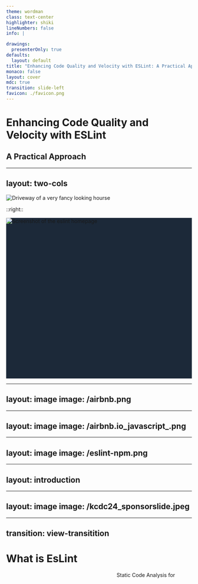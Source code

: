 ```yaml
---
theme: wordman
class: text-center
highlighter: shiki
lineNumbers: false
info: |

drawings:
  presenterOnly: true
defaults:
  layout: default
title: "Enhancing Code Quality and Velocity with ESLint: A Practical Approach"
monaco: false
layout: cover
mdc: true
transition: slide-left
favicon: ./favicon.png
---
```


<div class="flex items-center justify-center h-full w-full flex-col text-shadow text-white">
    <h1 class="text-8xl! text-shadow text-shadow-lg">Enhancing Code Quality and Velocity with ESLint</h1>
    <h2 class="text-6xl! text-shadow text-shadow-lg">A Practical Approach </h2>
</div>

---
layout: two-cols
---

![Driveway of a very fancy looking hourse](/airbnb-kc.png)

::right::
<div class="flex items-center justify-center" style="background: #1c2939; height: 436px;margin-top: 15px;">
    <img src="/eslint-homepage.png" alt="Screenshot of the eslint homepage" />
</div>

---
layout: image
image: /airbnb.png
---

---
layout: image
image: /airbnb.io_javascript_.png
---

---
layout: image
image: /eslint-npm.png
---

<span class="absolute" style="width: 300px; height: 60px; top: 370px; right: 35px;" v-mark.circle.red> </span>

---
layout: introduction
---

---
layout: image
image: /kcdc24_sponsorslide.jpeg
---

---
transition: view-transitition
---

<h1 class="text-8xl"> What is EsLint </h1>

<div class="flex items-center text-2xl" style="height: 75%; padding-left: 300px">
    <span style="view-transition-name: 'linter'">Static Code Analysis for &nbsp;</span>
    <v-switch childTag="span" tag="span">
        <template #0> JavaScript </template>
        <template #1> TypeScript </template>
        <template #2> React </template>
        <template #3> Vue </template>
        <template #4> Angular </template>
        <template #5> NodeJS </template>
    </v-switch>
</div>

---
transition: view-transitition
---

<h1 class="text-8xl"> What is EsLint </h1>

<div class="flex items-center text-2xl" style="height: 75%; padding-left: 300px">
    <span style="view-transition-name: 'linter'">Fix Code for &nbsp;</span>
    <v-switch childTag="span" tag="span">
        <template #0> JavaScript  </template>
    </v-switch>
</div>

---
transition: view-transitition
---

<h1 class="text-8xl"> What is EsLint </h1>

<div class="flex items-center text-2xl" style="height: 75%; padding-left: 300px">
    <span style="view-transition-name: 'linter'">Formatter for &nbsp;</span>
    <v-switch childTag="span" tag="span">
        <template #0> JavaScript </template>
    </v-switch>
</div>


---
---

# Why

<ul>
    <li style="padding: 1em 0">Reusable</li>
    <li style="padding: 1em 0">Extensible</li>
    <li style="padding: 1em 0">Consistency</li>
    <li style="padding: 1em 0">Catches Bugs Early</li>
</ul>

---
layout: center
---

<h1>Bug Cost Curve</h1>

<img src="/bug-cost-curve.png" class="m-a" style="width: 70%">

<span class="float-right"> * Source: "Trust me, bro" </span>




---
---

# Community and Ecosystem

<div class="flex items-center justify-center w-full h-90">
    <span class="text-2xl">more than <span class="text-5xl">40.000</span> Packages </span>
</div>

---
---

# Community and Ecosystem

<div class="w-full flex h-90 items-center justify-center">
    <span class="text-4xl text-red">Your Library could Go Here</span>
</div>

---
layout: center
transition: view-transition
---

<h1 style="view-transition-name: 'eslint-version'"> ESLint v9.0.0 is out 🎉 </h1>

---
layout: center
transition: view-transition
---

<h1 style="view-transition-name: eslint-version"> ESLint v9.5.0 is out 🎉 </h1>

---
transition: view-transition
---

<h1 style="view-transition-name: eslint-version"> ESLint v9.5.0 is out 🎉 </h1>

<ul v-motion v-motion-slide-top>
    <li>Externalize Formatter</li>
    <li>Flat Config</li>
</ul>


---
---

# Formatter - The Problem
<div class="flex full-w items-center justify-center h-90">
    <span class="text-4xl"> ESLint !== Prettier</span> 
</div>

---
---

# Formatter - The Solution

<a href='https://eslint.style/'>
    <img src="/eslint-stylistic.png">
</a>
---
---

# ESLint - Flat Config - The Problems

````md magic-move
```json
{
  "extends": ["eslint:recommended"],
}
```

```json
{
  "extends": ["eslint:recommended"],
  "rules": {
    "semi": "warn"
  }
}
```

```yml
---
extends:
- eslint:recommended
rules:
  semi: warn
```

```js
export default [
    {
        "extends": ["eslint:recommended"],
        "rules": {
            "semi": "warn"
        }
    }
];
```

```json
{
  "extends": ["eslint:recommended"],
  "root": true,
  "rules": {
    "semi": "warn"
  }
}
```

```json
{
  "extends": ["eslint:recommended"],
  "root": true,
  "rules": {
    "semi": "warn"
  },
  "overrides": [{
     "files": ["bin/*.js", "lib/*.js"],
     "excludedFiles": "*.test.js",
     "rules": {
       "quotes": ["error", "single"]
     }
  }]
}
```

```json
{
  "root": true,
  "rules": {
    "semi": "warn"
  },
  "overrides": [{
     "files": ["bin/*.js", "lib/*.js"],
     "excludedFiles": "*.test.js",
     "extends": ["eslint:recommended"],
     "rules": {
       "quotes": ["error", "single"]
     }
  }]
}
```
````

---
---

# ESLint - Flat Config - The Solution

````md magic-move

```js
export default [
    {
        files: ["**/*.js"],
        ignores: ["**/*.test.js"],
        rules: {
            "semi": "error",
            "no-unused-vars": "error"
        }  
    }
];
```

```js{*|5,13}
export default [
    {
        files: ["**/*.js", "**/*.cjs"],
        rules: {
            "semi": "error",
            "no-unused-vars": "error"
        }  
    },
    {
        files: ["**/*.js"],
        rules: {
            "no-undef": "error",
            "semi": "warn"
        }  
    }
];
```

```js
import customConfig from "eslint-config-custom";

export default [
    customConfig,
    {
        files: ["**/*.js", "**/*.cjs"],
        rules: {
            "semi": "error",
            "no-unused-vars": "error"
        }  
    },
    {
        files: ["**/*.js"],
        rules: {
            "no-undef": "error",
            "semi": "warn"
        }  
    }
];
```
````

---
layout: center
---

# Things to Cover!

---
---

# Codestyle Linting Rules

<ul>
    <li>Spacing</li>
    <li>Types</li>
    <li>Syntax</li>
</ul>

---
---

# Feature Linting Rules

<ul>
    <li>Libraries & Frameworks</li>
    <li>Typeaware Rules</li>
    <li>Potential Bugs</li>
</ul>

---
layout: center
---

<img src="/eslint-meme.png" class="w-100">

---
---

# The Worst ESLint Rules

1. [Prefer default exports](https://github.com/import-js/eslint-plugin-import/blob/main/docs/rules/prefer-default-export.md)
2. [No plus plus](https://eslint.org/docs/latest/rules/no-plusplus.html)
3. [Ban TS Comment](https://typescript-eslint.io/rules/ban-ts-comment)

---
transition: view-transition
---

# The Best ESLint Rules

1. no-restricted-syntax

---
transition: view-transition
---

# The Best ESLint Rules

1. no-restricted-syntax

```json
{
  "rules": {
    "no-restricted-syntax": [
      "error",
      {
        "selector": "TSEnumDeclaration",
        "message": "Enums were a mistake in the first place! Thanks for coming to my TED talk."
      }
    ]
  }
}
```

---
---

# Anthony Fu Config

````md magic-move
```sh
pnpm i -D eslint @antfu/eslint-config
```
```js
import antfu from '@antfu/eslint-config'

export default antfu({
  // Enable stylistic formatting rules
  // stylistic: true,

  // Or customize the stylistic rules
  stylistic: {
    indent: 2, // 4, or 'tab'
    quotes: 'single', // or 'double'
  },

  // TypeScript and Vue are auto-detected, you can also explicitly enable them:
  typescript: true,
  vue: true,

  // Disable jsonc and yaml support
  jsonc: false,
  yaml: false,

  // `.eslintignore` is no longer supported in Flat config, use `ignores` instead
  ignores: [
    '**/fixtures',
    // ...globs
  ]
})
```
```ts
export function antfu(
  options: OptionsConfig & TypedFlatConfigItem = {},
  ...userConfigs: SomeComplexTypeThatWasTooLongForThisSlide
): FlatConfigComposer<TypedFlatConfigItem, ConfigNames> {
  const {
    astro: enableAstro = false,
    autoRenamePlugins = true,
    componentExts = [],
    gitignore: enableGitignore = true,
    isInEditor = !!(process.env.JETBRAINS_IDE && !process.env.CI),
    jsx: enableJsx = true,
    react: enableReact = false,
    regexp: enableRegexp = true,
    solid: enableSolid = false,
    svelte: enableSvelte = false,
    typescript: enableTypeScript = isPackageExists('typescript'),
    unocss: enableUnoCSS = false,
    vue: enableVue = VuePackages.some(i => isPackageExists(i)),
  } = options
  ...
}
```
````

---
---

# Nuxt EsLint Config

````md magic-move
```sh
pnpm add -D @nuxt/eslint eslint
```

```ts
export default defineNuxtConfig({
  modules: [
    '@nuxt/eslint'
  ],
  eslint: {
    // options here
  }
})
```

```js
import withNuxt from './.nuxt/eslint.config.mjs'

export default withNuxt(
  // your custom flat configs go here, for example:
  // {
  //   files: ['**/*.ts', '**/*.tsx'],
  //   rules: {
  //     'no-console': 'off' // allow console.log in TypeScript files
  //   }
  // },
  // {
  //   ...
  // }
)
```
````

---
---


<img src="eslint-config-inspector.png">

---
---

<a href="https://www.jetbrains.com/qodana/">
    <img src="/qodana.png" class="absolute top-0 left-0 z-20">
</a>

---
---

# Appreciate the Feedback

<div class="flex w-full items-center justify-center h-100">
    <qrcode value='https://forms.gle/ScAYEtzXba8zNCCv8' />
</div>

---
layout: outro
url: https://wordman.dev/talk/2024/eslint-kcdc
---
